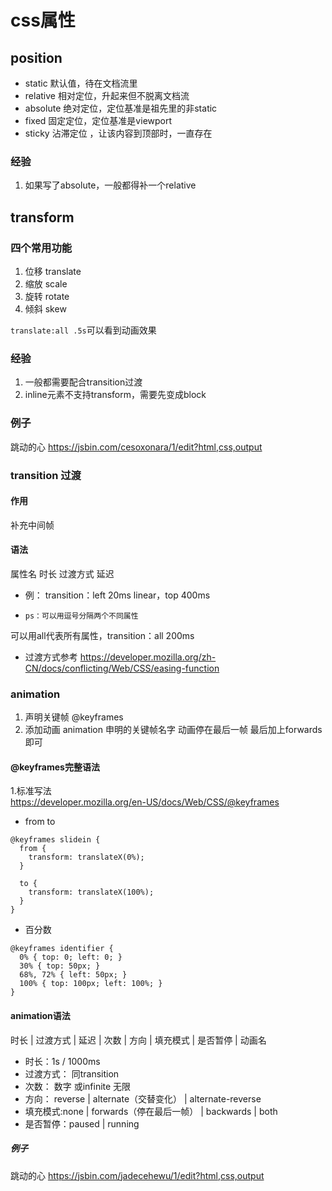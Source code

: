 # css属性
## position
 * static  默认值，待在文档流里
 * relative 相对定位，升起来但不脱离文档流
 * absolute 绝对定位，定位基准是祖先里的非static
 * fixed 固定定位，定位基准是viewport
 * sticky 沾滞定位 ，让该内容到顶部时，一直存在

### 经验
 1. 如果写了absolute，一般都得补一个relative

## transform
### 四个常用功能
1. 位移 translate
2. 缩放 scale
3. 旋转 rotate
4. 倾斜 skew

`translate:all .5s`可以看到动画效果
### 经验
1. 一般都需要配合transition过渡
2. inline元素不支持transform，需要先变成block

### 例子
跳动的心  https://jsbin.com/cesoxonara/1/edit?html,css,output

### transition 过渡
#### 作用 
补充中间帧
#### 语法
属性名 时长 过渡方式 延迟
* 例： transition：left 20ms linear，top 400ms
* 
      ps：可以用逗号分隔两个不同属性
可以用all代表所有属性，transition：all 200ms
* 过渡方式参考 https://developer.mozilla.org/zh-CN/docs/conflicting/Web/CSS/easing-function

### animation 
1. 声明关键帧  @keyframes 
2. 添加动画  animation 申明的关键帧名字
动画停在最后一帧 最后加上forwards即可
#### @keyframes完整语法
1.标准写法  
https://developer.mozilla.org/en-US/docs/Web/CSS/@keyframes
* from  to
```
@keyframes slidein {
  from {
    transform: translateX(0%); 
  }

  to {
    transform: translateX(100%);
  }
}
```
* 百分数
```
@keyframes identifier {
  0% { top: 0; left: 0; }
  30% { top: 50px; }
  68%, 72% { left: 50px; }
  100% { top: 100px; left: 100%; }
}

```
#### animation语法
时长 | 过渡方式 | 延迟 | 次数 | 方向 | 填充模式 | 是否暂停 | 动画名
* 时长：1s / 1000ms
* 过渡方式： 同transition
* 次数： 数字 或infinite 无限
* 方向： reverse | alternate（交替变化） | alternate-reverse
* 填充模式:none | forwards（停在最后一帧） | backwards | both
* 是否暂停：paused | running

##### 例子
跳动的心 
https://jsbin.com/jadecehewu/1/edit?html,css,output




